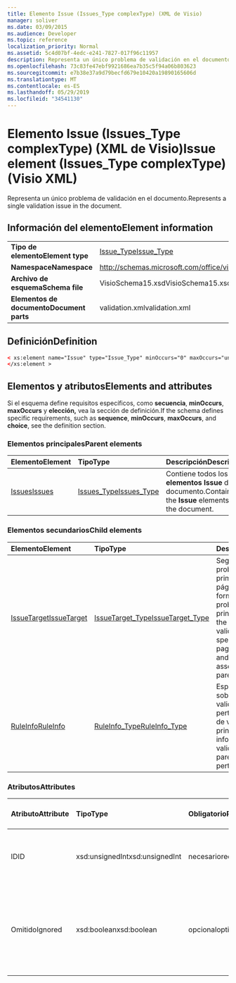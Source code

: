 ```yaml
---
title: Elemento Issue (Issues_Type complexType) (XML de Visio)
manager: soliver
ms.date: 03/09/2015
ms.audience: Developer
ms.topic: reference
localization_priority: Normal
ms.assetid: 5c4d07bf-4edc-e241-7827-017f96c11957
description: Representa un único problema de validación en el documento.
ms.openlocfilehash: 73c83fe47ebf9921686ea7b35c5f94a06b803623
ms.sourcegitcommit: e7b38e37a9d79becfd679e10420a19890165606d
ms.translationtype: MT
ms.contentlocale: es-ES
ms.lasthandoff: 05/29/2019
ms.locfileid: "34541130"
---
```

# <a name="issue-element-issues_type-complextype-visio-xml"></a><span data-ttu-id="ad832-103">Elemento Issue (Issues_Type complexType) (XML de Visio)</span><span class="sxs-lookup"><span data-stu-id="ad832-103">Issue element (Issues_Type complexType) (Visio XML)</span></span>

<span data-ttu-id="ad832-104">Representa un único problema de validación en el documento.</span><span class="sxs-lookup"><span data-stu-id="ad832-104">Represents a single validation issue in the document.</span></span>
  
## <a name="element-information"></a><span data-ttu-id="ad832-105">Información del elemento</span><span class="sxs-lookup"><span data-stu-id="ad832-105">Element information</span></span>

|||
|:-----|:-----|
|<span data-ttu-id="ad832-106">**Tipo de elemento**</span><span class="sxs-lookup"><span data-stu-id="ad832-106">**Element type**</span></span> <br/> |[<span data-ttu-id="ad832-107">Issue_Type</span><span class="sxs-lookup"><span data-stu-id="ad832-107">Issue_Type</span></span>](issue_type-complextypevisio-xml.md) <br/> |
|<span data-ttu-id="ad832-108">**Namespace**</span><span class="sxs-lookup"><span data-stu-id="ad832-108">**Namespace**</span></span> <br/> |http://schemas.microsoft.com/office/visio/2012/main  <br/> |
|<span data-ttu-id="ad832-109">**Archivo de esquema**</span><span class="sxs-lookup"><span data-stu-id="ad832-109">**Schema file**</span></span> <br/> |<span data-ttu-id="ad832-110">VisioSchema15.xsd</span><span class="sxs-lookup"><span data-stu-id="ad832-110">VisioSchema15.xsd</span></span>  <br/> |
|<span data-ttu-id="ad832-111">**Elementos de documento**</span><span class="sxs-lookup"><span data-stu-id="ad832-111">**Document parts**</span></span> <br/> |<span data-ttu-id="ad832-112">validation.xml</span><span class="sxs-lookup"><span data-stu-id="ad832-112">validation.xml</span></span>  <br/> |
   
## <a name="definition"></a><span data-ttu-id="ad832-113">Definición</span><span class="sxs-lookup"><span data-stu-id="ad832-113">Definition</span></span>

```XML
< xs:element name="Issue" type="Issue_Type" minOccurs="0" maxOccurs="unbounded" >
</xs:element >
```

## <a name="elements-and-attributes"></a><span data-ttu-id="ad832-114">Elementos y atributos</span><span class="sxs-lookup"><span data-stu-id="ad832-114">Elements and attributes</span></span>

<span data-ttu-id="ad832-115">Si el esquema define requisitos específicos, como **secuencia**, **minOccurs**, **maxOccurs** y **elección,** vea la sección de definición.</span><span class="sxs-lookup"><span data-stu-id="ad832-115">If the schema defines specific requirements, such as **sequence**, **minOccurs**, **maxOccurs**, and **choice**, see the definition section.</span></span> 
  
### <a name="parent-elements"></a><span data-ttu-id="ad832-116">Elementos principales</span><span class="sxs-lookup"><span data-stu-id="ad832-116">Parent elements</span></span>

|<span data-ttu-id="ad832-117">**Elemento**</span><span class="sxs-lookup"><span data-stu-id="ad832-117">**Element**</span></span>|<span data-ttu-id="ad832-118">**Tipo**</span><span class="sxs-lookup"><span data-stu-id="ad832-118">**Type**</span></span>|<span data-ttu-id="ad832-119">**Descripción**</span><span class="sxs-lookup"><span data-stu-id="ad832-119">**Description**</span></span>|
|:-----|:-----|:-----|
|[<span data-ttu-id="ad832-120">Issues</span><span class="sxs-lookup"><span data-stu-id="ad832-120">Issues</span></span>](issues-element-validation_type-complextypevisio-xml.md) <br/> |[<span data-ttu-id="ad832-121">Issues_Type</span><span class="sxs-lookup"><span data-stu-id="ad832-121">Issues_Type</span></span>](issues_type-complextypevisio-xml.md) <br/> |<span data-ttu-id="ad832-122">Contiene todos los **elementos Issue** del documento.</span><span class="sxs-lookup"><span data-stu-id="ad832-122">Contains all the **Issue** elements for the document.</span></span>  <br/> |
   
### <a name="child-elements"></a><span data-ttu-id="ad832-123">Elementos secundarios</span><span class="sxs-lookup"><span data-stu-id="ad832-123">Child elements</span></span>

|<span data-ttu-id="ad832-124">**Elemento**</span><span class="sxs-lookup"><span data-stu-id="ad832-124">**Element**</span></span>|<span data-ttu-id="ad832-125">**Tipo**</span><span class="sxs-lookup"><span data-stu-id="ad832-125">**Type**</span></span>|<span data-ttu-id="ad832-126">**Descripción**</span><span class="sxs-lookup"><span data-stu-id="ad832-126">**Description**</span></span>|
|:-----|:-----|:-----|
|[<span data-ttu-id="ad832-127">IssueTarget</span><span class="sxs-lookup"><span data-stu-id="ad832-127">IssueTarget</span></span>](issuetarget-element-issue_type-complextypevisio-xml.md) <br/> |[<span data-ttu-id="ad832-128">IssueTarget_Type</span><span class="sxs-lookup"><span data-stu-id="ad832-128">IssueTarget_Type</span></span>](issuetarget_type-complextypevisio-xml.md) <br/> |<span data-ttu-id="ad832-129">Según el destino del problema de validación primario, especifica la página o la página y la forma, asociadas con el problema de validación principal.</span><span class="sxs-lookup"><span data-stu-id="ad832-129">Depending on the target of the parent validation issue, specifies either the page, or both the page and the shape, associated with the parent validation issue.</span></span>  <br/> |
|[<span data-ttu-id="ad832-130">RuleInfo</span><span class="sxs-lookup"><span data-stu-id="ad832-130">RuleInfo</span></span>](ruleinfo-element-issue_type-complextypevisio-xml.md) <br/> |[<span data-ttu-id="ad832-131">RuleInfo_Type</span><span class="sxs-lookup"><span data-stu-id="ad832-131">RuleInfo_Type</span></span>](ruleinfo_type-complextypevisio-xml.md) <br/> |<span data-ttu-id="ad832-132">Especifica información sobre la regla de validación a la que pertenece el problema de validación principal.</span><span class="sxs-lookup"><span data-stu-id="ad832-132">Specifies information about the validation rule that the parent validation issue pertains to.</span></span>  <br/> |
   
### <a name="attributes"></a><span data-ttu-id="ad832-133">Atributos</span><span class="sxs-lookup"><span data-stu-id="ad832-133">Attributes</span></span>

|<span data-ttu-id="ad832-134">**Atributo**</span><span class="sxs-lookup"><span data-stu-id="ad832-134">**Attribute**</span></span>|<span data-ttu-id="ad832-135">**Tipo**</span><span class="sxs-lookup"><span data-stu-id="ad832-135">**Type**</span></span>|<span data-ttu-id="ad832-136">**Obligatorio**</span><span class="sxs-lookup"><span data-stu-id="ad832-136">**Required**</span></span>|<span data-ttu-id="ad832-137">**Descripción**</span><span class="sxs-lookup"><span data-stu-id="ad832-137">**Description**</span></span>|<span data-ttu-id="ad832-138">**Posibles valores**</span><span class="sxs-lookup"><span data-stu-id="ad832-138">**Possible values**</span></span>|
|:-----|:-----|:-----|:-----|:-----|
|<span data-ttu-id="ad832-139">ID</span><span class="sxs-lookup"><span data-stu-id="ad832-139">ID</span></span>  <br/> |<span data-ttu-id="ad832-140">xsd:unsignedInt</span><span class="sxs-lookup"><span data-stu-id="ad832-140">xsd:unsignedInt</span></span>  <br/> |<span data-ttu-id="ad832-141">necesario</span><span class="sxs-lookup"><span data-stu-id="ad832-141">required</span></span>  <br/> |<span data-ttu-id="ad832-142">Especifica el identificador único del problema de validación.</span><span class="sxs-lookup"><span data-stu-id="ad832-142">Specifies the unique identifier of the validation issue.</span></span>  <br/> |<span data-ttu-id="ad832-143">Valores del tipo xsd:unsignedInt.</span><span class="sxs-lookup"><span data-stu-id="ad832-143">Values of the xsd:unsignedInt type.</span></span>  <br/> |
|<span data-ttu-id="ad832-144">Omitido</span><span class="sxs-lookup"><span data-stu-id="ad832-144">Ignored</span></span>  <br/> |<span data-ttu-id="ad832-145">xsd:boolean</span><span class="sxs-lookup"><span data-stu-id="ad832-145">xsd:boolean</span></span>  <br/> |<span data-ttu-id="ad832-146">opcional</span><span class="sxs-lookup"><span data-stu-id="ad832-146">optional</span></span>  <br/> |<span data-ttu-id="ad832-147">Especifica información sobre la regla de validación a la que pertenece el problema de validación principal.</span><span class="sxs-lookup"><span data-stu-id="ad832-147">Specifies information about the validation rule that the parent validation issue pertains to.</span></span>  <br/> |<span data-ttu-id="ad832-148">Valores del tipo xsd:boolean.</span><span class="sxs-lookup"><span data-stu-id="ad832-148">Values of the xsd:boolean type.</span></span>  <br/> |
   

